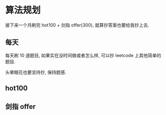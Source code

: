 # 算法规划

接下来一个月刷完 hot100 + 剑指 offer(300), 就算抄答案也要给我抄上去.

## 每天

每天刷 10 道题目, 如果实在没时间做或者怎么样, 可以抄 leetcode 上其他简单的题目.

头晕眼花也要坚持抄, 保持题感.

## hot100

## 剑指 offer
